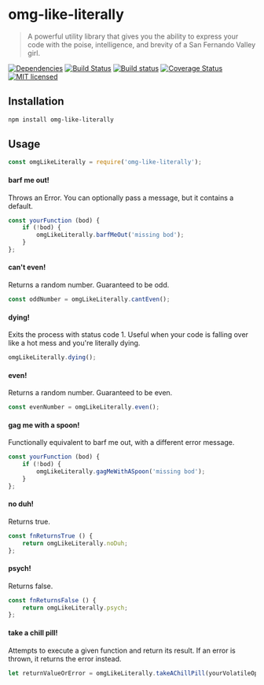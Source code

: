 # omg-like-literally

> A powerful utility library that gives you the ability to express your code with the poise, intelligence, and brevity of a San Fernando Valley girl.

[![Dependencies](http://img.shields.io/david/codearoni/omg-like-literally.svg?branch=master)](https://david-dm.org/codearoni/omg-like-literally)
[![Build Status](https://travis-ci.org/codearoni/omg-like-literally.svg?branch=master)](https://travis-ci.org/codearoni/omg-like-literally)
[![Build status](https://ci.appveyor.com/api/projects/status/lv9br48iq6gw8915?svg=true)](https://ci.appveyor.com/project/codearoni/omg-like-literally)
[![Coverage Status](https://coveralls.io/repos/github/codearoni/omg-like-literally/badge.svg?branch=master)](https://coveralls.io/github/codearoni/omg-like-literally?branch=master)
[![MIT licensed](https://img.shields.io/badge/license-MIT-blue.svg)](https://opensource.org/licenses/MIT)

## Installation

```bash
npm install omg-like-literally
```

## Usage

```javascript
const omgLikeLiterally = require('omg-like-literally');
```

#### barf me out!

Throws an Error. You can optionally pass a message, but it contains a default.

```javascript
const yourFunction (bod) {
    if (!bod) {
        omgLikeLiterally.barfMeOut('missing bod');
    }
};
```

#### can't even!

Returns a random number. Guaranteed to be odd.

```javascript
const oddNumber = omgLikeLiterally.cantEven();
```

#### dying!

Exits the process with status code 1. Useful when your code is falling over like a hot mess and you're literally dying.

```javascript
omgLikeLiterally.dying();
```

#### even!

Returns a random number. Guaranteed to be even.

```javascript
const evenNumber = omgLikeLiterally.even();
```

#### gag me with a spoon!

Functionally equivalent to barf me out, with a different error message.

```javascript
const yourFunction (bod) {
    if (!bod) {
        omgLikeLiterally.gagMeWithASpoon('missing bod');
    }
};
```

#### no duh!

Returns true.

```javascript
const fnReturnsTrue () {
    return omgLikeLiterally.noDuh;
};
```

#### psych!

Returns false.

```javascript
const fnReturnsFalse () {
    return omgLikeLiterally.psych;
};
```

#### take a chill pill!

Attempts to execute a given function and return its result. If an error is thrown, it returns the error instead.

```javascript
let returnValueOrError = omgLikeLiterally.takeAChillPill(yourVolatileOperation);
```


